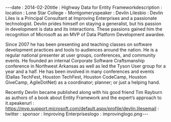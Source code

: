 ---﻿date : 2014-02-20title : Highway Data for Entity Frameworkdescription : location : Lone Star College - Montgomeryspeaker : Devlin Lilesbio : Devlin Liles is a Principal Consultant at Improving Enterprises and a passionate technologist. Devlin prides himself on staying a generalist, but his passion in development is data and its interactions. These passions gained him the recognition of Microsoft as an MVP of Data Platform Development awardee.
 
Since 2007 he has been presenting and teaching classes on software development practices and tools to audiences around the nation. He is a regular national presenter at user groups, conferences, and community events. He founded an internal Corporate Software Craftsmanship conference in Northwest Arkansas as well as led the Tyson User group for a year and a half. He has been involved in many conferences and events (Dallas TechFest, Houston TechFest, Houston CodeCamp, Houston GiveCamp, AgileDotNet) as a coordinator; planner; or just a helping hand.
 
Recently Devlin became published along with his good friend Tim Rayburn as authors of a book about Entity Framework and the expert’s approach to it.speakerurl : https://mvp.support.microsoft.com/default.aspx/profile/devlin.lilesemail : twitter : sponsor : Improving Enterpriseslogo : improvinglogo.png---
